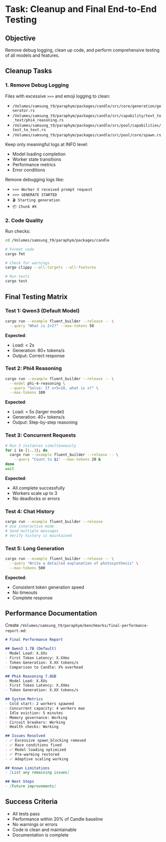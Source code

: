 # Task: Cleanup and Final End-to-End Testing

## Objective
Remove debug logging, clean up code, and perform comprehensive testing of all models and features.

## Cleanup Tasks

### 1. Remove Debug Logging

Files with excessive `>>>` and emoji logging to clean:
- `/Volumes/samsung_t9/paraphym/packages/candle/src/core/generation/generator.rs`
- `/Volumes/samsung_t9/paraphym/packages/candle/src/capability/text_to_text/phi4_reasoning.rs`
- `/Volumes/samsung_t9/paraphym/packages/candle/src/pool/capabilities/text_to_text.rs`
- `/Volumes/samsung_t9/paraphym/packages/candle/src/pool/core/spawn.rs`

Keep only meaningful logs at INFO level:
- Model loading completion
- Worker state transitions
- Performance metrics
- Error conditions

Remove debugging logs like:
- `>>> Worker X received prompt request`
- `>>> GENERATE STARTED`
- `🎬 Starting generation`
- `📦 Chunk #X`

### 2. Code Quality

Run checks:
```bash
cd /Volumes/samsung_t9/paraphym/packages/candle

# Format code
cargo fmt

# Check for warnings
cargo clippy --all-targets --all-features

# Run tests
cargo test
```

## Final Testing Matrix

### Test 1: Qwen3 (Default Model)
```bash
cargo run --example fluent_builder --release -- \
  --query "What is 2+2?" --max-tokens 50
```
**Expected**: 
- Load: < 2s
- Generation: 80+ tokens/s
- Output: Correct response

### Test 2: Phi4 Reasoning
```bash
cargo run --example fluent_builder --release -- \
  --model phi-4-reasoning \
  --query "Solve: If x+5=10, what is x?" \
  --max-tokens 100
```
**Expected**:
- Load: < 5s (larger model)
- Generation: 40+ tokens/s
- Output: Step-by-step reasoning

### Test 3: Concurrent Requests
```bash
# Run 3 instances simultaneously
for i in {1..3}; do
  cargo run --example fluent_builder --release -- \
    --query "Count to $i" --max-tokens 20 &
done
wait
```
**Expected**:
- All complete successfully
- Workers scale up to 3
- No deadlocks or errors

### Test 4: Chat History
```bash
cargo run --example fluent_builder --release
# Use interactive mode
# Send multiple messages
# Verify history is maintained
```

### Test 5: Long Generation
```bash
cargo run --example fluent_builder --release -- \
  --query "Write a detailed explanation of photosynthesis" \
  --max-tokens 500
```
**Expected**:
- Consistent token generation speed
- No timeouts
- Complete response

## Performance Documentation

Create `/Volumes/samsung_t9/paraphym/benchmarks/final-performance-report.md`:

```markdown
# Final Performance Report

## Qwen3 1.7B (Default)
- Model Load: X.XXs
- First Token Latency: X.XXms
- Token Generation: X.XX tokens/s
- Comparison to Candle: X% overhead

## Phi4 Reasoning 7.8GB
- Model Load: X.XXs  
- First Token Latency: X.XXms
- Token Generation: X.XX tokens/s

## System Metrics
- Cold start: 2 workers spawned
- Concurrent capacity: 4 workers max
- Idle eviction: 5 minutes
- Memory governance: Working
- Circuit breakers: Working
- Health checks: Working

## Issues Resolved
- ✅ Excessive spawn_blocking removed
- ✅ Race conditions fixed
- ✅ Model loading optimized
- ✅ Pre-warming restored
- ✅ Adaptive scaling working

## Known Limitations
- [List any remaining issues]

## Next Steps
- [Future improvements]
```

## Success Criteria
- All tests pass
- Performance within 20% of Candle baseline
- No warnings or errors
- Code is clean and maintainable
- Documentation is complete
